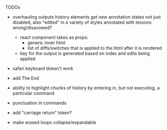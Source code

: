 TODOs

- overhauling outputs
    history elements get new annotation states
        not just disabled, also "edited" in a variety of styles
        annotated with lessons
        wrong/disavowed? 
    - react component takes as props:
        - generic inner html
        - list of diffs/switches that is applied to the html after it is rendered
    - key for the output is generated based on index and edits being applied



- safari keyboard doesn't work

- add The End

- ability to highlight chunks of history by entering in, but not executing, a particular command

- punctuation in commands

- add "carriage return" token?

- make erased loops collapse/expandable

